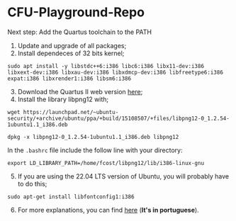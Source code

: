 # CFU-Playground-Repo
 Next step: Add the Quartus toolchain to the PATH
  1. Update and upgrade of all packages;
  2. Install dependeces of 32 bits kernel; 
   ```
   sudo apt install -y libstdc++6:i386 libc6:i386 libx11-dev:i386 libxext-dev:i386 libxau-dev:i386 libxdmcp-dev:i386 libfreetype6:i386 expat:i386 libxrender1:i386 libsm6:i386
   ```
  3. Download the Quartus II web version [here](https://www.intel.com/content/www/us/en/software-kit/666221/intel-quartus-ii-web-edition-design-software-version-13-1-for-windows.html);
  4. Install the library libpng12 with;
  ```
  wget https://launchpad.net/~ubuntu-security/+archive/ubuntu/ppa/+build/15108507/+files/libpng12-0_1.2.54-1ubuntu1.1_i386.deb
  ```
  ```
  dpkg -x libpng12-0_1.2.54-1ubuntu1.1_i386.deb libpng12
  ```
In the `.bashrc` file include the follow line with your directory:
 ```
 export LD_LIBRARY_PATH=/home/fcost/libpng12/lib/i386-linux-gnu
 ```
  5. If you are using the 22.04 LTS version of Ubuntu, you will probably have to do this;
  ```
  sudo apt-get install libfontconfig1:i386
  ```
  6. For more explanations, you can find [here](https://www.youtube.com/watch?v=T-Tg2uEuX6o) (**It's in portuguese**).
